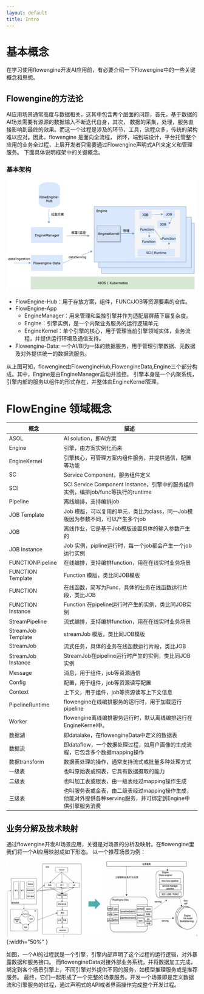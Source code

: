 ```yaml
---
layout: default
title: Intro
---
```

# 基本概念
在学习使用flowengine开发AI应用前，有必要介绍一下Flowengine中的一些关键概念和思想。

## Flowengine的方法论

AI应用场景通常高度与数据相关，这其中包含两个层面的问题，首先，基于数据的AI场景需要有源源的数据输入不断迭代自身，其次，
数据的采集，处理，服务直接影响到最终的效果。而这一个过程是涉及的环节，工具，流程众多，传统的架构难以应对。因此，flowengine
是面向全流程， 闭环，端到端设计，平台托管整个应用的业务全过程，上层开发者只需要通过Flowengine声明式API来定义和管理服务。
下面具体说明框架中的关键概念。

### 基本架构

![struction](../assets/fl-arch.png)

* FlowEngine-Hub：用于存放方案，组件，FUNC/JOB等资源要素的仓库。
* FlowEngine-App
  - EngineManager：用来管理和监控引擎并作为适配层屏蔽下层复杂度。
  - Engine：引擎实例，是一个内聚业务服务的运行逻辑单元
  - EngineKernel：单个引擎的核心，用于管理当前引擎领域实体，业务流程，并提供运行环境及通信支持。
* Flowengine-Data: 一个AI/BI为一体的数据服务，用于管理引擎数据、元数据及对外提供统一的数据流服务。

从上图可知，flowengine由FlowengineHub,FlowengineData,Engine三个部分构成。其中，Engine是由EngineManager启动并监控。
引擎本身是一个内聚系统，引擎内部的服务以组件的形式存在，并整体由EngineKernel管理。

# FlowEngine 领域概念

| 概念                 | 描述                                                |
|---------------------|----------------------------------------------------------|
| ASOL    | AI solution，即AI方案|
| Engine   | 引擎，由方案实例化而来 |
| EngineKernel | 引擎核心，可管理方案内组件服务，并提供通信，配置等功能  |
| SC    | Service Component，服务组件定义 |
| SCI  | SCI Service Component Instance，引擎中的服务组件实例，编排job/func等执行的runtime |
| Pipeline  | 离线编排，支持编排job |
| JOB Template  | Job 模版，可以复用的单元，类比为class，同一Job模版因为参数不同，可以产生多个job  |
| JOB  | 离线作业，它是基于Job模版设置具体的输入参数产生的  |
| JOB Instance  | Job 实例，pipline运行时，每一个job都会产生一个job运行实例  |
| FUNCTIONPipeline | 在线编排，支持编排function，用在在线实时业务场景  |
| FUNCTION Template  |  Function 模版，类比同JOB模版  |
| FUNCTION  | 在线函数，简写为Func，具体的业务在线函数运行片段，类比JOB |
| FUNCTION Instance | Function 在pipeline运行时产生的实例，类比同JOB实例  |
| StreamPipeline | 流式编排，支持编排function，用在在线实时业务场景  |
| StreamJob Template  |  streamJob 模版，类比同JOB模版  |
| StreamJob  | 流式任务，具体的业务在线函数运行片段，类比JOB |
| StreamJob Instance | StreamJob在pipeline运行时产生的实例，类比同JOB实例  |
| Message | 消息，用于组件，job等资源通信  |
| Config |  配置，用于组件，job等资源读写配置  |
| Context |  上下文，用于组件，job等资源读写上下文信息 |
| PipelineRuntime |  flowengine在线编排服务的运行时，用于加载运行pipeline |
| Worker | flowengine离线编排服务运行时，默认离线编排运行在EngineKernel中。|
| 数据湖 | 即datalake，在flowengineData中定义的数据表|
| 数据流 | 即dataflow，一个数据处理过程，如用户画像的生成流程，它包含多个数据mapping操作|
| 数据transform | 数据表处理的操作，通常支持流式或批量多种处理方式|
| 一级表 | 也叫原始表或铜表，它具有数据摄取的能力|
| 二级表 | 也叫加工表或银表，由一级表经过mapping操作生成|
| 三级表 | 也叫服务表或金表，由二级表经过mapping操作生成，他能对外提供各种serving服务，并可绑定到Engine中供引擎服务消费|



## 业务分解及技术映射

通过flowengine开发AI场景应用，关键是对场景的分析及映射。在flowengine里我们将一个AI应用映射成如下形态。
以一个推荐场景为例：

![struction](../assets/intro-bimapping.png){:width="50%" }

如图，一个AI的过程就是一个引擎，引擎内部声明了这个过程的运行逻辑，对外暴露数据和服务接口。
而flowengineData对接外部业务系统，并将数据加工完成，绑定到各个场景引擎上，不同引擎对外提供不同的服务，如模型推理服务或是推荐服务。
最终，它们一起形成了一个完整的场景服务。开发一个场景即是定义数据流和引擎服务的过程，通过声明式的API或者界面操作完成整个开发过程。




